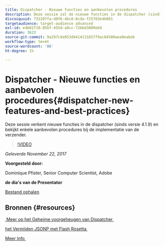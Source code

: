 ```yaml
---
title: Dispatcher - Nieuwe functies en aanbevolen procedures
description: Deze sessie zal de nieuwe functies in de dispatcher (sinds versie 4.1.9) verkennen en zal naar enkele beste werkwijzen kijken wanneer de dispatcher wordt geïmplementeerd.
discoiquuid: 732207fa-d0f6-4bc8-8cda-f25703e4b061
targetaudience: target-audience advanced
exl-id: e4b01f10-05bf-455d-a0cc-72bbd3009e64
duration: 3623
source-git-commit: 9a297cda953d4414131657f9ac84580aea0eabeb
workflow-type: tm+mt
source-wordcount: '86'
ht-degree: 1%

---
```


# Dispatcher - Nieuwe functies en aanbevolen procedures{#dispatcher-new-features-and-best-practices}

Deze sessie verkent nieuwe functies in de dispatcher (sinds versie 4.1.9) en bekijkt enkele aanbevolen procedures bij de implementatie van de verzender.

>[!VIDEO](https://video.tv.adobe.com/v/20842/?quality=9)

*Geleverde November 22, 2017*

**Voorgesteld door:**

Dominique Pfister, Senior Computer Scientist, Adobe

**de dia&#39;s van de Presentator**

[Bestand ophalen](assets/dispatcher-aemgemsnov2017.pdf)

## Bronnen {#resources}

[&#x200B; Meer op het Geheime voorgeheugen van Dispatcher &#x200B;](https://github.com/cqsupport/webinar-dispatchercache)

[&#x200B; het Vermijden JSONP met Flash Rosetta &#x200B;](https://miki.it/blog/2014/7/8/abusing-jsonp-with-rosetta-flash/)

[&#x200B; Meer Info &#x200B;](https://adobe-consulting-services.github.io/acs-aem-commons/features/dispatcher-ttl/index.html)

<!--
[Get back to the Overview](https://helpx.adobe.com/nl/experience-manager/kt/eseminars/gems/aem-index.html)
-->
